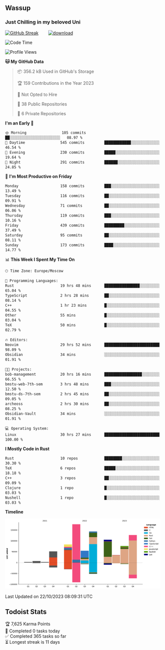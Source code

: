 ## Wassup 
### Just Chilling in my beloved Uni 

<!--
-->

[![GitHub Streak](http://github-readme-streak-stats.herokuapp.com?user=archeoss&theme=shades-of-purple&hide_border=true&date_format=j%20M%5B%20Y%5D)](https://git.io/streak-stats)&nbsp;&nbsp;&nbsp;&nbsp;&nbsp;&nbsp;&nbsp;&nbsp;[![download](https://user-images.githubusercontent.com/68448737/147796309-d8b65b1d-4dde-40d9-b03a-2b42aaa6cd43.jpeg)
](http://bmstu.ru/)

<!--START_SECTION:waka-->
![Code Time](http://img.shields.io/badge/Code%20Time-1%2C942%20hrs%2043%20mins-blue)

![Profile Views](http://img.shields.io/badge/Profile%20Views-29-blue)

**🐱 My GitHub Data** 

> 📦 356.2 kB Used in GitHub's Storage 
 > 
> 🏆 159 Contributions in the Year 2023
 > 
> 🚫 Not Opted to Hire
 > 
> 📜 38 Public Repositories 
 > 
> 🔑 6 Private Repositories 
 > 
**I'm an Early 🐤** 

```text
🌞 Morning                105 commits         ██░░░░░░░░░░░░░░░░░░░░░░░   08.97 % 
🌆 Daytime                545 commits         ████████████░░░░░░░░░░░░░   46.54 % 
🌃 Evening                230 commits         █████░░░░░░░░░░░░░░░░░░░░   19.64 % 
🌙 Night                  291 commits         ██████░░░░░░░░░░░░░░░░░░░   24.85 % 
```
📅 **I'm Most Productive on Friday** 

```text
Monday                   158 commits         ███░░░░░░░░░░░░░░░░░░░░░░   13.49 % 
Tuesday                  116 commits         ██░░░░░░░░░░░░░░░░░░░░░░░   09.91 % 
Wednesday                71 commits          ██░░░░░░░░░░░░░░░░░░░░░░░   06.06 % 
Thursday                 119 commits         ███░░░░░░░░░░░░░░░░░░░░░░   10.16 % 
Friday                   439 commits         █████████░░░░░░░░░░░░░░░░   37.49 % 
Saturday                 95 commits          ██░░░░░░░░░░░░░░░░░░░░░░░   08.11 % 
Sunday                   173 commits         ████░░░░░░░░░░░░░░░░░░░░░   14.77 % 
```


📊 **This Week I Spent My Time On** 

```text
🕑︎ Time Zone: Europe/Moscow

💬 Programming Languages: 
Rust                     19 hrs 48 mins      ████████████████░░░░░░░░░   65.04 % 
TypeScript               2 hrs 28 mins       ██░░░░░░░░░░░░░░░░░░░░░░░   08.14 % 
C++                      1 hr 23 mins        █░░░░░░░░░░░░░░░░░░░░░░░░   04.55 % 
Other                    55 mins             █░░░░░░░░░░░░░░░░░░░░░░░░   03.04 % 
TeX                      50 mins             █░░░░░░░░░░░░░░░░░░░░░░░░   02.79 % 

🔥 Editors: 
Neovim                   29 hrs 52 mins      █████████████████████████   98.09 % 
Obsidian                 34 mins             ░░░░░░░░░░░░░░░░░░░░░░░░░   01.91 % 

🐱‍💻 Projects: 
bob-management           20 hrs 16 mins      █████████████████░░░░░░░░   66.55 % 
bmstu-web-7th-sem        3 hrs 48 mins       ███░░░░░░░░░░░░░░░░░░░░░░   12.50 % 
bmstu-ds-7th-sem         2 hrs 45 mins       ██░░░░░░░░░░░░░░░░░░░░░░░   09.05 % 
archeoss                 2 hrs 30 mins       ██░░░░░░░░░░░░░░░░░░░░░░░   08.25 % 
Obsidian-Vault           34 mins             ░░░░░░░░░░░░░░░░░░░░░░░░░   01.91 % 

💻 Operating System: 
Linux                    30 hrs 27 mins      █████████████████████████   100.00 % 
```

**I Mostly Code in Rust** 

```text
Rust                     10 repos            ████████░░░░░░░░░░░░░░░░░   30.30 % 
TeX                      6 repos             █████░░░░░░░░░░░░░░░░░░░░   18.18 % 
C++                      3 repos             ██░░░░░░░░░░░░░░░░░░░░░░░   09.09 % 
Clojure                  1 repo              █░░░░░░░░░░░░░░░░░░░░░░░░   03.03 % 
Nushell                  1 repo              █░░░░░░░░░░░░░░░░░░░░░░░░   03.03 % 
```



**Timeline**

![Lines of Code chart](https://raw.githubusercontent.com/archeoss/archeoss/master/assets/bar_graph.png)


 Last Updated on 22/10/2023 08:09:31 UTC
<!--END_SECTION:waka-->

## Todoist Stats

<!-- TODO-IST:START -->
🏆  7,625 Karma Points           
🌸  Completed 0 tasks today           
✅  Completed 365 tasks so far           
⏳  Longest streak is 11 days
<!-- TODO-IST:END -->
